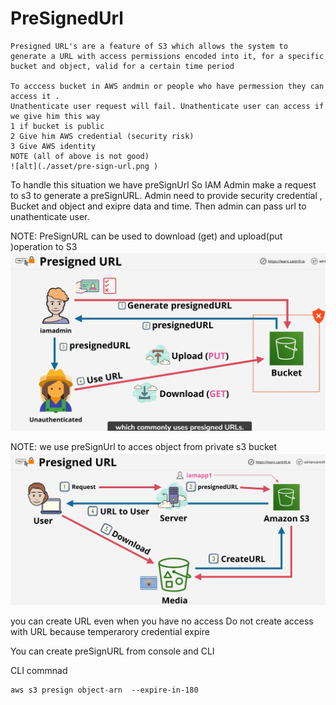 # PreSignedUrl
    Presigned URL's are a feature of S3 which allows the system to generate a URL with access permissions encoded into it, for a specific bucket and object, valid for a certain time period

    To acccess bucket in AWS andmin or people who have permession they can access it . 
    Unathenticate user request will fail. Unathenticate user can access if we give him this way
    1 if bucket is public
    2 Give him AWS credential (security risk)
    3 Give AWS identity
    NOTE (all of above is not good)
    ![alt](./asset/pre-sign-url.png )


To handle this situation we have preSignUrl
    So IAM Admin make a request to s3 to generate a preSignURL. Admin need to provide security credential , Bucket and object and exipre data and time.
    Then admin can pass url to unathenticate user.

NOTE:
    PreSignURL can be used to download (get) and upload(put )operation to S3
![alt](./asset/pre-sign-url-2.png)

NOTE:
    we use preSignUrl to acces object from private s3 bucket 
![alt](./asset/pre-sign-url-example.png)

you can create URL even when you have no access
Do not create access with URL because temperarory credential expire


You can create preSignURL from console and CLI

CLI commnad 

```
aws s3 presign object-arn  --expire-in-180
```
